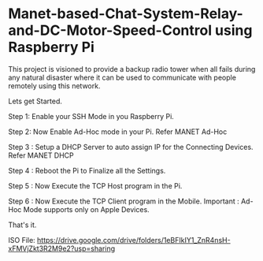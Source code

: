 # Manet-based-Chat-System-Relay-and-DC-Motor-Speed-Control using Raspberry Pi
This project is visioned to provide a backup radio tower when all fails during any natural disaster where it can be used to communicate with people remotely using this network.

Lets get Started.

Step 1: Enable your SSH Mode in you Raspberry Pi.

Step 2: Now Enable Ad-Hoc mode in your Pi. Refer MANET Ad-Hoc

Step 3 : Setup a DHCP Server to auto assign IP for the Connecting Devices. Refer MANET DHCP

Step 4 : Reboot the Pi to Finalize all the Settings.

Step 5 : Now Execute the TCP Host program in the Pi.

Step 6 : Now Execute the TCP Client program in the Mobile. Important : Ad-Hoc Mode supports only on Apple Devices.

That's it.

ISO File: https://drive.google.com/drive/folders/1eBFIkIY1_ZnR4nsH-xFMVjZkt3R2M9e2?usp=sharing
